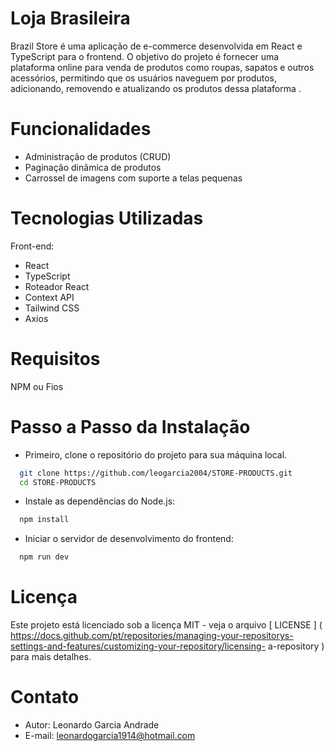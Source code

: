  # Loja Brasileira 

Brazil Store é uma aplicação de e-commerce desenvolvida em React e TypeScript para o frontend. O objetivo do projeto é fornecer uma plataforma online para venda de produtos como roupas, sapatos e outros acessórios, permitindo que os usuários naveguem por produtos, adicionando, removendo e atualizando os produtos dessa plataforma .

# Funcionalidades

- Administração de produtos (CRUD)
- Paginação dinâmica de produtos
- Carrossel de imagens com suporte a telas pequenas

# Tecnologias Utilizadas 

Front-end:
- React
- TypeScript
- Roteador React
- Context API
- Tailwind CSS
- Axios

# Requisitos

NPM ou Fios

# Passo a Passo da Instalação

- Primeiro, clone o repositório do projeto para sua máquina local.

``` bash
  git clone https://github.com/leogarcia2004/STORE-PRODUCTS.git
  cd STORE-PRODUCTS
```
- Instale as dependências do Node.js:

``` bash
  npm install
```
- Iniciar o servidor de desenvolvimento do frontend:
  
```bash
  npm run dev
```

# Licença 

Este projeto está licenciado sob a licença MIT - veja o arquivo [ LICENSE ] ( https://docs.github.com/pt/repositories/managing-your-repositorys-settings-and-features/customizing-your-repository/licensing- a-repository ) para mais detalhes.

# Contato

- Autor: Leonardo Garcia Andrade
- E-mail: leonardogarcia1914@hotmail.com
